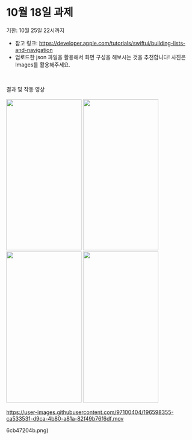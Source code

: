 # 10월 18일 과제 

기한: 10월 25일 22시까지 

- 참고 링크: https://developer.apple.com/tutorials/swiftui/building-lists-and-navigation
- 업로드한 json 파일을 활용해서 화면 구성을 해보시는 것을 추천합니다! 사진은 Images를 활용해주세요.
<br>


결과 및 작동 영상 <br><br>
<img src="https://user-images.githubusercontent.com/97100404/196597309-be2e5652-3912-4708-9eed-285f0ab235e5.png"  width="200" height="400"/>
<img src="https://user-images.githubusercontent.com/97100404/196597314-afb2868d-e37d-4c57-b4dd-347ce7f73614.png" width="200" height="400"/>
<img src="https://user-images.githubusercontent.com/97100404/196597316-94f9c77d-aaf8-438a-bd16-67a36550e31e.png" width="200" height="400"/>
<img src="https://user-images.githubusercontent.com/97100404/196597320-829088eb-cac8-4666-a4e0-5116cb47204b.png" width="200" height="400"/>


https://user-images.githubusercontent.com/97100404/196598355-ca533531-d9ca-4b80-a81a-82f49b76f6df.mov

6cb47204b.png)
